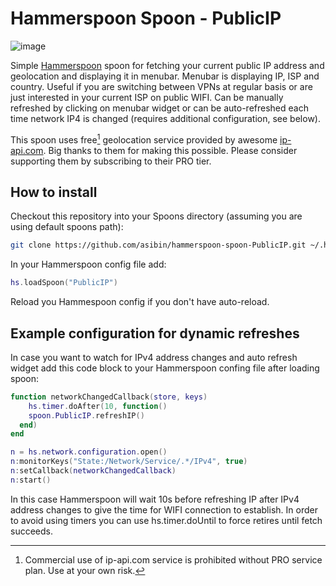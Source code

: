 # Hammerspoon Spoon - PublicIP

![image](https://user-images.githubusercontent.com/8343240/141217557-74630592-670e-47da-85a0-b615ecdad097.png)


Simple [Hammerspoon](https://www.hammerspoon.org) spoon for fetching your current public IP address and geolocation and displaying it in menubar.
Menubar is displaying IP, ISP and country. Useful if you are switching between VPNs
at regular basis or are just interested in your current ISP on public WIFI. Can be manually
refreshed by clicking on menubar widget or can be auto-refreshed each time network IP4 is 
changed (requires additional configuration, see below).

This spoon uses free[^1] geolocation service provided by awesome [ip-api.com](https://ip-api.com/). Big thanks to 
them for making this possible. Please consider supporting them by subscribing to their PRO tier.

[^1]: Commercial use of ip-api.com service is prohibited without PRO service plan. Use at your own risk.

## How to install
Checkout this repository into your Spoons directory (assuming you are using default spoons path):

```bash
git clone https://github.com/asibin/hammerspoon-spoon-PublicIP.git ~/.hammerspoon/Spoons/PublicIP.spoon
```

In your Hammerspoon config file add:

```lua
hs.loadSpoon("PublicIP")
```
Reload you Hammespoon config if you don't have auto-reload.


## Example configuration for dynamic refreshes
In case you want to watch for IPv4 address changes and auto refresh widget add this code block to your Hammerspoon confing file after loading spoon:

```lua
function networkChangedCallback(store, keys)
    hs.timer.doAfter(10, function()
    spoon.PublicIP.refreshIP()
  end)
end

n = hs.network.configuration.open()
n:monitorKeys("State:/Network/Service/.*/IPv4", true)
n:setCallback(networkChangedCallback)
n:start()
```

In this case Hammerspoon will wait 10s before refreshing IP after IPv4 address changes to give the time
for WIFI connection to establish. In order to avoid using timers you can use hs.timer.doUntil to force retires
until fetch succeeds.
